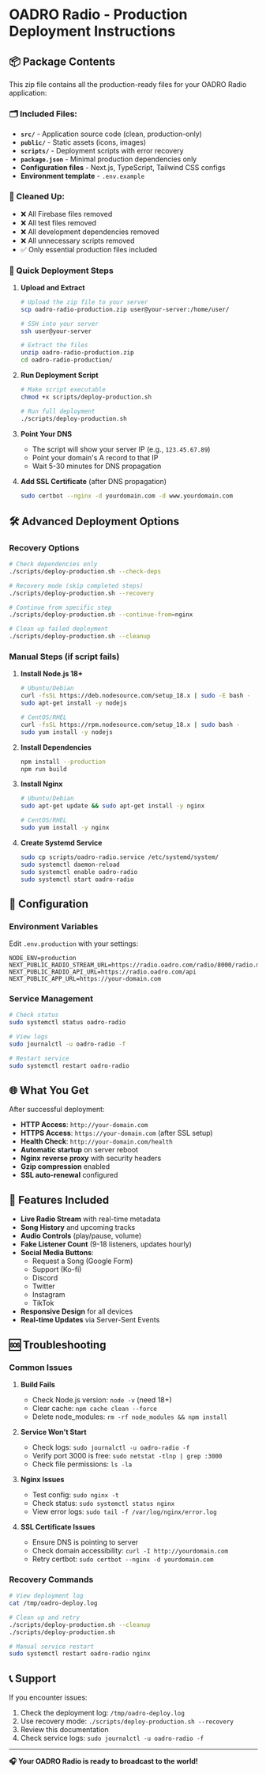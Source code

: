 # OADRO Radio - Production Deployment Instructions

## 📦 Package Contents

This zip file contains all the production-ready files for your OADRO Radio application:

### 🗂️ Included Files:
- **`src/`** - Application source code (clean, production-only)
- **`public/`** - Static assets (icons, images)
- **`scripts/`** - Deployment scripts with error recovery
- **`package.json`** - Minimal production dependencies only
- **Configuration files** - Next.js, TypeScript, Tailwind CSS configs
- **Environment template** - `.env.example`

### 🧹 Cleaned Up:
- ❌ All Firebase files removed
- ❌ All test files removed  
- ❌ All development dependencies removed
- ❌ All unnecessary scripts removed
- ✅ Only essential production files included

### 🚀 Quick Deployment Steps

1. **Upload and Extract**
   ```bash
   # Upload the zip file to your server
   scp oadro-radio-production.zip user@your-server:/home/user/
   
   # SSH into your server
   ssh user@your-server
   
   # Extract the files
   unzip oadro-radio-production.zip
   cd oadro-radio-production/
   ```

2. **Run Deployment Script**
   ```bash
   # Make script executable
   chmod +x scripts/deploy-production.sh
   
   # Run full deployment
   ./scripts/deploy-production.sh
   ```

3. **Point Your DNS**
   - The script will show your server IP (e.g., `123.45.67.89`)
   - Point your domain's A record to that IP
   - Wait 5-30 minutes for DNS propagation

4. **Add SSL Certificate** (after DNS propagation)
   ```bash
   sudo certbot --nginx -d yourdomain.com -d www.yourdomain.com
   ```

## 🛠️ Advanced Deployment Options

### Recovery Options
```bash
# Check dependencies only
./scripts/deploy-production.sh --check-deps

# Recovery mode (skip completed steps)
./scripts/deploy-production.sh --recovery

# Continue from specific step
./scripts/deploy-production.sh --continue-from=nginx

# Clean up failed deployment
./scripts/deploy-production.sh --cleanup
```

### Manual Steps (if script fails)

1. **Install Node.js 18+**
   ```bash
   # Ubuntu/Debian
   curl -fsSL https://deb.nodesource.com/setup_18.x | sudo -E bash -
   sudo apt-get install -y nodejs
   
   # CentOS/RHEL
   curl -fsSL https://rpm.nodesource.com/setup_18.x | sudo bash -
   sudo yum install -y nodejs
   ```

2. **Install Dependencies**
   ```bash
   npm install --production
   npm run build
   ```

3. **Install Nginx**
   ```bash
   # Ubuntu/Debian
   sudo apt-get update && sudo apt-get install -y nginx
   
   # CentOS/RHEL
   sudo yum install -y nginx
   ```

4. **Create Systemd Service**
   ```bash
   sudo cp scripts/oadro-radio.service /etc/systemd/system/
   sudo systemctl daemon-reload
   sudo systemctl enable oadro-radio
   sudo systemctl start oadro-radio
   ```

## 🔧 Configuration

### Environment Variables
Edit `.env.production` with your settings:
```env
NODE_ENV=production
NEXT_PUBLIC_RADIO_STREAM_URL=https://radio.oadro.com/radio/8000/radio.mp3
NEXT_PUBLIC_RADIO_API_URL=https://radio.oadro.com/api
NEXT_PUBLIC_APP_URL=https://your-domain.com
```

### Service Management
```bash
# Check status
sudo systemctl status oadro-radio

# View logs
sudo journalctl -u oadro-radio -f

# Restart service
sudo systemctl restart oadro-radio
```

## 🌐 What You Get

After successful deployment:

- **HTTP Access**: `http://your-domain.com`
- **HTTPS Access**: `https://your-domain.com` (after SSL setup)
- **Health Check**: `http://your-domain.com/health`
- **Automatic startup** on server reboot
- **Nginx reverse proxy** with security headers
- **Gzip compression** enabled
- **SSL auto-renewal** configured

## 🎵 Features Included

- **Live Radio Stream** with real-time metadata
- **Song History** and upcoming tracks
- **Audio Controls** (play/pause, volume)
- **Fake Listener Count** (9-18 listeners, updates hourly)
- **Social Media Buttons**:
  - Request a Song (Google Form)
  - Support (Ko-fi)
  - Discord
  - Twitter
  - Instagram
  - TikTok
- **Responsive Design** for all devices
- **Real-time Updates** via Server-Sent Events

## 🆘 Troubleshooting

### Common Issues

1. **Build Fails**
   - Check Node.js version: `node -v` (need 18+)
   - Clear cache: `npm cache clean --force`
   - Delete node_modules: `rm -rf node_modules && npm install`

2. **Service Won't Start**
   - Check logs: `sudo journalctl -u oadro-radio -f`
   - Verify port 3000 is free: `sudo netstat -tlnp | grep :3000`
   - Check file permissions: `ls -la`

3. **Nginx Issues**
   - Test config: `sudo nginx -t`
   - Check status: `sudo systemctl status nginx`
   - View error logs: `sudo tail -f /var/log/nginx/error.log`

4. **SSL Certificate Issues**
   - Ensure DNS is pointing to server
   - Check domain accessibility: `curl -I http://yourdomain.com`
   - Retry certbot: `sudo certbot --nginx -d yourdomain.com`

### Recovery Commands
```bash
# View deployment log
cat /tmp/oadro-deploy.log

# Clean up and retry
./scripts/deploy-production.sh --cleanup
./scripts/deploy-production.sh

# Manual service restart
sudo systemctl restart oadro-radio nginx
```

## 📞 Support

If you encounter issues:

1. Check the deployment log: `/tmp/oadro-deploy.log`
2. Use recovery mode: `./scripts/deploy-production.sh --recovery`
3. Review this documentation
4. Check service logs: `sudo journalctl -u oadro-radio -f`

---

**🎧 Your OADRO Radio is ready to broadcast to the world!**